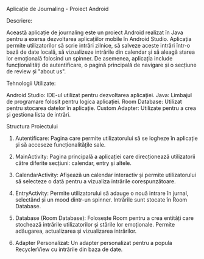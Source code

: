 Aplicație de Journaling - Proiect Android

Descriere: 

Această aplicație de journaling este un proiect Android realizat în Java pentru a exersa dezvoltarea aplicațiilor mobile în Android Studio. Aplicația permite utilizatorilor să scrie intrări zilnice, să salveze aceste intrări într-o bază de date locală, să vizualizeze intrările din calendar și să aleagă starea lor emoțională folosind un spinner. De asemenea, aplicația include funcționalități de autentificare, o pagină principală de navigare și o secțiune de review și "about us".

Tehnologii Utilizate:

Android Studio: IDE-ul utilizat pentru dezvoltarea aplicației.
Java: Limbajul de programare folosit pentru logica aplicației.
Room Database: Utilizat pentru stocarea datelor în aplicație.
Custom Adapter: Utilizate pentru a crea și gestiona lista de intrări.

Structura Proiectului
1. Autentificare:
Pagina care permite utilizatorului să se logheze în aplicație și să acceseze funcționalitățile sale.

2. MainActivity:
Pagina principală a aplicației care direcționează utilizatorii către diferite secțiuni: calendar, entry și altele.

3. CalendarActivity:
Afișează un calendar interactiv și permite utilizatorului să selecteze o dată pentru a vizualiza intrările corespunzătoare.

4. EntryActivity:
Permite utilizatorului să adauge o nouă intrare în jurnal, selectând și un mood dintr-un spinner. Intrările sunt stocate în Room Database.

5. Database (Room Database):
Folosește Room pentru a crea entități care stochează intrările utilizatorilor și stările lor emoționale. Permite adăugarea, actualizarea și vizualizarea intrărilor.

6. Adapter Personalizat:
Un adapter personalizat pentru a popula RecyclerView cu intrările din baza de date.
